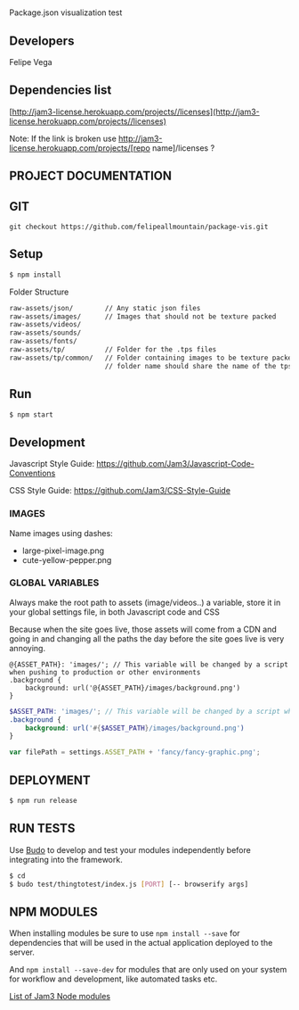 # 

Package.json visualization test

## Developers
Felipe Vega

## Dependencies list
[http://jam3-license.herokuapp.com/projects//licenses](http://jam3-license.herokuapp.com/projects//licenses)

Note: If the link is broken use http://jam3-license.herokuapp.com/projects/[repo name]/licenses ?

## PROJECT DOCUMENTATION


## GIT

```
git checkout https://github.com/felipeallmountain/package-vis.git
```

## Setup

```bash
$ npm install
```

Folder Structure
```bash
raw-assets/json/ 		// Any static json files
raw-assets/images/		// Images that should not be texture packed
raw-assets/videos/
raw-assets/sounds/
raw-assets/fonts/
raw-assets/tp/			// Folder for the .tps files
raw-assets/tp/common/	// Folder containing images to be texture packed,
						// folder name should share the name of the tps file
```

## Run

```bash
$ npm start
```

## Development

Javascript Style Guide: https://github.com/Jam3/Javascript-Code-Conventions

CSS Style Guide: https://github.com/Jam3/CSS-Style-Guide

### IMAGES

Name images using dashes:
- large-pixel-image.png
- cute-yellow-pepper.png

### GLOBAL VARIABLES

Always make the root path to assets (image/videos..) a variable, store it in your global settings file, in both Javascript code and CSS

Because when the site goes live, those assets will come from a CDN and going in and changing all the paths the day before the site goes live is very annoying.

```less
@{ASSET_PATH}: 'images/'; // This variable will be changed by a script when pushing to production or other environments
.background {
    background: url('@{ASSET_PATH}/images/background.png')
}
```

```scss
$ASSET_PATH: 'images/'; // This variable will be changed by a script when pushing to production or other environments
.background {
    background: url('#{$ASSET_PATH}/images/background.png')
}
```

```javascript
var filePath = settings.ASSET_PATH + 'fancy/fancy-graphic.png';
```

## DEPLOYMENT

```bash
$ npm run release
```

## RUN TESTS

Use [Budo](http://npmjs.com/budo/) to develop and test your modules independently before integrating into the framework.

```bash
$ cd 
$ budo test/thingtotest/index.js [PORT] [-- browserify args]
```

## NPM MODULES

When installing modules be sure to use `npm install --save` for dependencies that will be used in the actual application deployed to the server.

And `npm install --save-dev` for modules that are only used on your system for workflow and development, like automated tasks etc.

[List of Jam3 Node modules](https://docs.google.com/a/jam3.com/spreadsheets/d/1bPImGwGLjqbOnBxMNmqGVz2mdfVb_R2FKaaoOw1IyP8/edit#gid=0)
